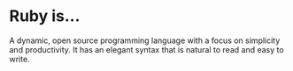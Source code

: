 
[//]: # (about.md)

# Ruby is...

A dynamic, open source programming language with a focus on simplicity and productivity. It has an elegant syntax that is natural to read and easy to write.
